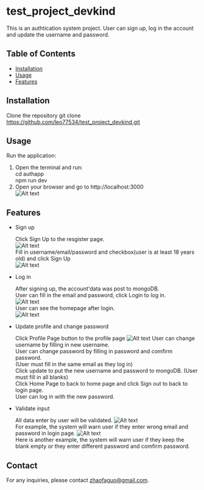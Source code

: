 # test_project_devkind
This is an authtication system project. User can sign up, log in the account and update the username and password.

## Table of Contents
- [Installation](#installation)
- [Usage](#usage)
- [Features](#features)

## Installation
Clone the repository
git clone https://github.com/leo77534/test_project_devkind.git

## Usage
Run the application:  
  
1. Open the terminal and run:  
cd authapp  
npm run dev  
2. Open your browser and go to http://localhost:3000  
![Alt text](https://github.com/leo77534/test_project_devkind/blob/main/screenshot/Screenshot%202023-11-12%20at%201.07.41%20am.png?raw=true)

## Features
- Sign up
    
  Click Sign Up to the resgister page.  
  ![Alt text](https://github.com/leo77534/test_project_devkind/blob/main/screenshot/Screenshot%202023-11-12%20at%201.37.10%20am.png?raw=true)  
  Fill in username/email/password and checkbox(user is at least 18 years old) and click Sign Up  
  ![Alt text](https://github.com/leo77534/test_project_devkind/blob/main/screenshot/Screenshot%202023-11-12%20at%201.30.48%20am.png?raw=true)
- Log in
    
  After signing up, the account'data was post to mongoDB.  
  User can fill in the email and password, click Login to log in.  
  ![Alt text](https://github.com/leo77534/test_project_devkind/blob/main/screenshot/Screenshot%202023-11-12%20at%201.43.16%20am.png?raw=true)  
  User can see the homepage after login.   
  ![Alt text](https://github.com/leo77534/test_project_devkind/blob/main/screenshot/Screenshot%202023-11-12%20at%201.48.19%20am.png?raw=true)
  
  
- Update profile and change password

  Click Profile Page button to the profile page
  ![Alt text](https://github.com/leo77534/test_project_devkind/blob/main/screenshot/Screenshot%202023-11-12%20at%201.53.13%20am.png?raw=true)
  User can change username by filling in new username.  
  User can change password by filling in password and comfirm password.  
  (User must fill in the same email as they log in)  
  Click update to put the new username and password to mongoDB.
  (User must fill in all blanks)   
  Click Home Page to back to home page and click Sign out to back to login page.  
  User can log in with the new password.  

- Validate input

  All data enter by user will be validated.
  ![Alt text](https://github.com/leo77534/test_project_devkind/blob/main/screenshot/Screenshot%202023-11-12%20at%202.06.17%20am.png?raw=true)  
  For example, the system will warn user if they enter wrong email and password in login page.
  ![Alt text](https://github.com/leo77534/test_project_devkind/blob/main/screenshot/Screenshot%202023-11-12%20at%202.10.16%20am.png?raw=true)  
  Here is another example, the system will warn user if they keep the blank empty or they enter different password and comfirm password.

## Contact
For any inquiries, please contact zhaofaguo@gmail.com.
